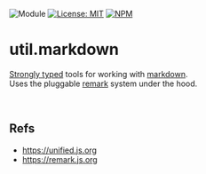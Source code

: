 ![Module](https://img.shields.io/badge/%40platform-util.markdown-%23EA4E7E.svg)
[![License: MIT](https://img.shields.io/badge/license-MIT-blue.svg)](https://opensource.org/licenses/MIT)
[![NPM](https://img.shields.io/npm/v/@platform/util.markdown.svg?colorB=blue&style=flat)](https://www.npmjs.com/package/@platform/util.markdown)

# util.markdown
[Strongly typed](http://typescriptlang.org) tools for working with [markdown](https://en.wikipedia.org/wiki/Markdown).  
Uses the pluggable [remark](https://remark.js.org/) system under the hood.


<p>&nbsp;<p>

## Refs
- https://unified.js.org
- https://remark.js.org

